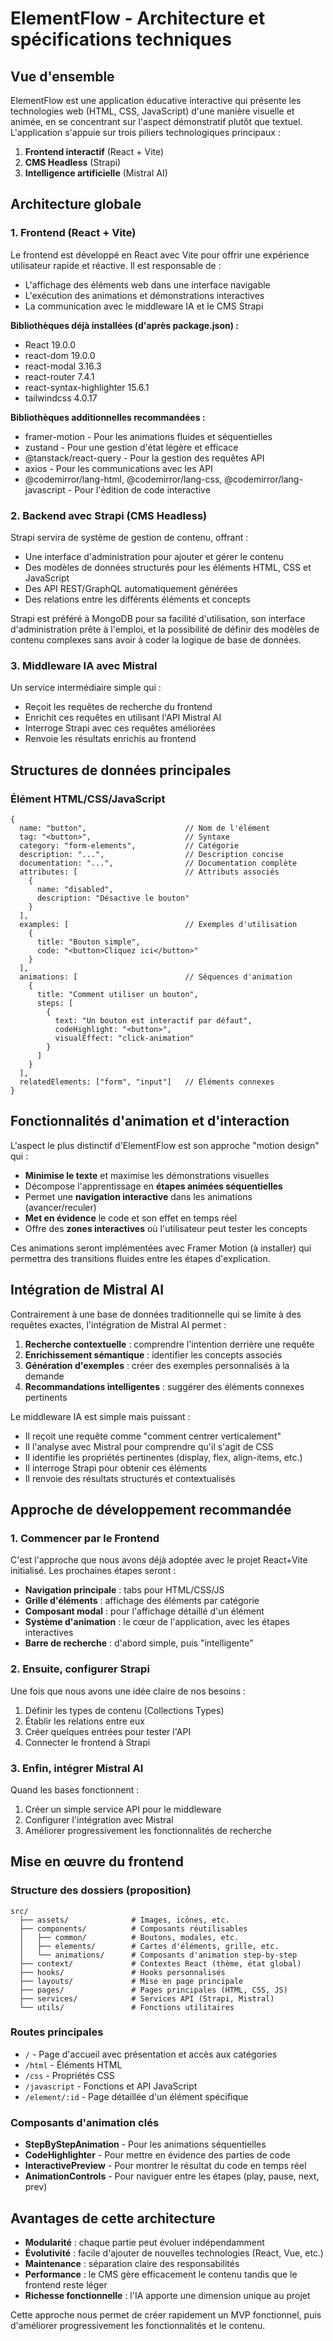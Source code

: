 # ElementFlow - Architecture et spécifications techniques

## Vue d'ensemble

ElementFlow est une application éducative interactive qui présente les technologies web (HTML, CSS, JavaScript) d'une manière visuelle et animée, en se concentrant sur l'aspect démonstratif plutôt que textuel. L'application s'appuie sur trois piliers technologiques principaux :

1. **Frontend interactif** (React + Vite)
2. **CMS Headless** (Strapi)
3. **Intelligence artificielle** (Mistral AI)

## Architecture globale

### 1. Frontend (React + Vite)

Le frontend est développé en React avec Vite pour offrir une expérience utilisateur rapide et réactive. Il est responsable de :

- L'affichage des éléments web dans une interface navigable
- L'exécution des animations et démonstrations interactives
- La communication avec le middleware IA et le CMS Strapi

**Bibliothèques déjà installées (d'après package.json) :**

- React 19.0.0
- react-dom 19.0.0
- react-modal 3.16.3
- react-router 7.4.1
- react-syntax-highlighter 15.6.1
- tailwindcss 4.0.17

**Bibliothèques additionnelles recommandées :**

- framer-motion - Pour les animations fluides et séquentielles
- zustand - Pour une gestion d'état légère et efficace
- @tanstack/react-query - Pour la gestion des requêtes API
- axios - Pour les communications avec les API
- @codemirror/lang-html, @codemirror/lang-css, @codemirror/lang-javascript - Pour l'édition de code interactive

### 2. Backend avec Strapi (CMS Headless)

Strapi servira de système de gestion de contenu, offrant :

- Une interface d'administration pour ajouter et gérer le contenu
- Des modèles de données structurés pour les éléments HTML, CSS et JavaScript
- Des API REST/GraphQL automatiquement générées
- Des relations entre les différents éléments et concepts

Strapi est préféré à MongoDB pour sa facilité d'utilisation, son interface d'administration prête à l'emploi, et la possibilité de définir des modèles de contenu complexes sans avoir à coder la logique de base de données.

### 3. Middleware IA avec Mistral

Un service intermédiaire simple qui :

- Reçoit les requêtes de recherche du frontend
- Enrichit ces requêtes en utilisant l'API Mistral AI
- Interroge Strapi avec ces requêtes améliorées
- Renvoie les résultats enrichis au frontend

## Structures de données principales

### Élément HTML/CSS/JavaScript

```
{
  name: "button",                      // Nom de l'élément
  tag: "<button>",                     // Syntaxe
  category: "form-elements",           // Catégorie
  description: "...",                  // Description concise
  documentation: "...",                // Documentation complète
  attributes: [                        // Attributs associés
    {
      name: "disabled",
      description: "Désactive le bouton"
    }
  ],
  examples: [                          // Exemples d'utilisation
    {
      title: "Bouton simple",
      code: "<button>Cliquez ici</button>"
    }
  ],
  animations: [                        // Séquences d'animation
    {
      title: "Comment utiliser un bouton",
      steps: [
        {
          text: "Un bouton est interactif par défaut",
          codeHighlight: "<button>",
          visualEffect: "click-animation"
        }
      ]
    }
  ],
  relatedElements: ["form", "input"]   // Éléments connexes
}
```

## Fonctionnalités d'animation et d'interaction

L'aspect le plus distinctif d'ElementFlow est son approche "motion design" qui :

- **Minimise le texte** et maximise les démonstrations visuelles
- Décompose l'apprentissage en **étapes animées séquentielles**
- Permet une **navigation interactive** dans les animations (avancer/reculer)
- **Met en évidence** le code et son effet en temps réel
- Offre des **zones interactives** où l'utilisateur peut tester les concepts

Ces animations seront implémentées avec Framer Motion (à installer) qui permettra des transitions fluides entre les étapes d'explication.

## Intégration de Mistral AI

Contrairement à une base de données traditionnelle qui se limite à des requêtes exactes, l'intégration de Mistral AI permet :

1. **Recherche contextuelle** : comprendre l'intention derrière une requête
2. **Enrichissement sémantique** : identifier les concepts associés
3. **Génération d'exemples** : créer des exemples personnalisés à la demande
4. **Recommandations intelligentes** : suggérer des éléments connexes pertinents

Le middleware IA est simple mais puissant :

- Il reçoit une requête comme "comment centrer verticalement"
- Il l'analyse avec Mistral pour comprendre qu'il s'agit de CSS
- Il identifie les propriétés pertinentes (display, flex, align-items, etc.)
- Il interroge Strapi pour obtenir ces éléments
- Il renvoie des résultats structurés et contextualisés

## Approche de développement recommandée

### 1. Commencer par le Frontend

C'est l'approche que nous avons déjà adoptée avec le projet React+Vite initialisé. Les prochaines étapes seront :

- **Navigation principale** : tabs pour HTML/CSS/JS
- **Grille d'éléments** : affichage des éléments par catégorie
- **Composant modal** : pour l'affichage détaillé d'un élément
- **Système d'animation** : le cœur de l'application, avec les étapes interactives
- **Barre de recherche** : d'abord simple, puis "intelligente"

### 2. Ensuite, configurer Strapi

Une fois que nous avons une idée claire de nos besoins :

1. Définir les types de contenu (Collections Types)
2. Établir les relations entre eux
3. Créer quelques entrées pour tester l'API
4. Connecter le frontend à Strapi

### 3. Enfin, intégrer Mistral AI

Quand les bases fonctionnent :

1. Créer un simple service API pour le middleware
2. Configurer l'intégration avec Mistral
3. Améliorer progressivement les fonctionnalités de recherche

## Mise en œuvre du frontend

### Structure des dossiers (proposition)

```
src/
  ├── assets/              # Images, icônes, etc.
  ├── components/          # Composants réutilisables
  │   ├── common/          # Boutons, modales, etc.
  │   ├── elements/        # Cartes d'éléments, grille, etc.
  │   └── animations/      # Composants d'animation step-by-step
  ├── context/             # Contextes React (thème, état global)
  ├── hooks/               # Hooks personnalisés
  ├── layouts/             # Mise en page principale
  ├── pages/               # Pages principales (HTML, CSS, JS)
  ├── services/            # Services API (Strapi, Mistral)
  └── utils/               # Fonctions utilitaires
```

### Routes principales

- `/` - Page d'accueil avec présentation et accès aux catégories
- `/html` - Éléments HTML
- `/css` - Propriétés CSS
- `/javascript` - Fonctions et API JavaScript
- `/element/:id` - Page détaillée d'un élément spécifique

### Composants d'animation clés

- **StepByStepAnimation** - Pour les animations séquentielles
- **CodeHighlighter** - Pour mettre en évidence des parties de code
- **InteractivePreview** - Pour montrer le résultat du code en temps réel
- **AnimationControls** - Pour naviguer entre les étapes (play, pause, next, prev)

## Avantages de cette architecture

- **Modularité** : chaque partie peut évoluer indépendamment
- **Évolutivité** : facile d'ajouter de nouvelles technologies (React, Vue, etc.)
- **Maintenance** : séparation claire des responsabilités
- **Performance** : le CMS gère efficacement le contenu tandis que le frontend reste léger
- **Richesse fonctionnelle** : l'IA apporte une dimension unique au projet

Cette approche nous permet de créer rapidement un MVP fonctionnel, puis d'améliorer progressivement les fonctionnalités et le contenu.
